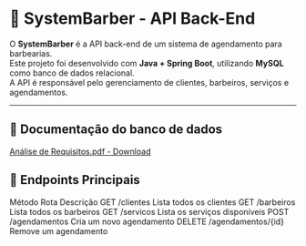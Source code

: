 # 💈 SystemBarber - API Back-End

O **SystemBarber** é a API back-end de um sistema de agendamento para barbearias.  
Este projeto foi desenvolvido com **Java + Spring Boot**, utilizando **MySQL** como banco de dados relacional.  
A API é responsável pelo gerenciamento de clientes, barbeiros, serviços e agendamentos.

---

## 📄 Documentação do banco de dados

 [Análise de Requisitos.pdf - Download](https://github.com/gabrielribeirofsouza/back-end-systemBarber/raw/main/An%C3%A1lise%20de%20Requisitos%20-%20systemBarber.pdf)




## 🧩 Endpoints Principais 
Método	Rota	Descrição
GET	/clientes	Lista todos os clientes
GET	/barbeiros	Lista todos os barbeiros
GET	/servicos	Lista os serviços disponíveis
POST	/agendamentos	Cria um novo agendamento
DELETE	/agendamentos/{id}	Remove um agendamento
